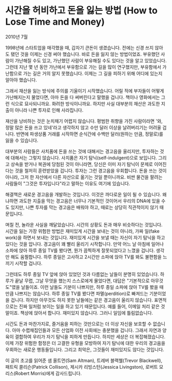 # 시간을 허비하고 돈을 잃는 방법 (How to Lose Time and Money)

2010년 7월

1998년에 스타트업을 매각했을 때, 갑자기 큰돈이 생겼습니다. 전에는 신경 쓰지 않아도 됐던 것을 이제는 신경 써야 했습니다. 바로 돈을 잃지 않는 방법이었죠. 부유했던 사람이 가난해질 수도 있고, 가난했던 사람이 부유해질 수도 있다는 것을 알고 있었습니다. 그런데 지난 몇 년 동안 가난에서 부유함으로 가는 길을 많이 연구했지만, 부유함에서 가난함으로 가는 길은 거의 알지 못했습니다. 이제는 그 길을 피하기 위해 어디에 있는지 알아야 했습니다.

그래서 재산을 잃는 방식에 주의를 기울이기 시작했습니다. 어릴 적에 부자들이 어떻게 가난해지는지 물었다면, 아마 돈을 다 써버린다고 말했을 겁니다. 책이나 영화에서는 그런 식으로 묘사되니까요. 화려한 방식이니까요. 하지만 사실 대부분의 재산은 과도한 지출이 아니라 나쁜 투자로 인해 사라집니다.

재산을 낭비하는 것은 눈치채기 어렵지 않습니다. 평범한 취향을 가진 사람이라면 '와, 정말 많은 돈을 쓰고 있네'라고 생각하지 않고 수만 달러 이상을 날려버리기는 어려울 겁니다. 반면에 파생상품 거래를 시작하면 순식간에 수백만 달러(원하는 만큼, 정말로)를 잃을 수 있습니다.

대부분의 사람들은 사치품에 돈을 쓰는 것에 대해서는 경고음을 울리지만, 투자하는 것에 대해서는 그렇지 않습니다. 사치품은 자기 탐닉(self-indulgent)으로 보입니다. 그리고 상속을 받거나 복권에 당첨된 것이 아니라면, 당신은 이미 자기 탐닉이 문제로 이어진다는 것을 철저히 훈련받았을 겁니다. 투자는 그런 경고음을 우회합니다. 돈을 쓰는 것이 아니라, 그저 한 자산에서 다른 자산으로 옮기는 것일 뿐이니까요. 비싼 물건을 팔려는 사람들이 "그것은 투자입니다"라고 말하는 이유도 여기에 있습니다.

해결책은 새로운 경고음을 개발하는 것입니다. 이것은 까다로운 일이 될 수 있습니다. 왜냐하면 과도한 지출을 막는 경고음은 너무나 기본적인 것이어서 우리의 DNA에 있을 수도 있지만, 나쁜 투자를 막는 경고음은 배워야 하고, 때로는 상당히 직관적이지 않기 때문입니다.

며칠 전, 놀라운 사실을 깨달았습니다. 시간의 상황도 돈과 매우 비슷하다는 것입니다. 시간을 잃는 가장 위험한 방법은 재미있게 시간을 보내는 것이 아니라, 가짜 일(fake work)을 하면서 보내는 것입니다. 재미있게 시간을 보낼 때는 자신이 자기 탐닉을 하고 있다는 것을 압니다. 경고음이 꽤 빨리 울리기 시작합니다. 만약 어느 날 아침에 일어나 소파에 앉아 하루 종일 TV를 봤다면, 뭔가 끔찍하게 잘못되었다고 느꼈을 겁니다. 생각만 해도 움찔합니다. 하루 종일은 고사하고 2시간만 소파에 앉아 TV를 봐도 불편함을 느끼기 시작할 겁니다.

그런데도 하루 종일 TV 앞에 앉아 있었던 것과 다름없는 날들이 분명히 있었습니다. 하루가 끝날 무렵, 그날 무엇을 했는지 스스로에게 물었다면, 대답은 "기본적으로 아무것도"였을 날들이죠. 이런 날들도 기분이 나쁘지만, 하루 종일 소파에 앉아 TV를 봤을 때만큼 나쁘지는 않습니다. 하루 종일 TV를 봤다면 파멸(perdition)로 빠져드는 기분이었을 겁니다. 하지만 아무것도 하지 못한 날들에는 같은 경고음이 울리지 않습니다. 표면적으로는 진짜 일처럼 보이는 일을 하고 있기 때문입니다. 예를 들어, 이메일 처리 같은 것 말이죠. 책상에 앉아서 합니다. 재미있지 않습니다. 그러니 일임에 틀림없습니다.

시간도 돈과 마찬가지로, 즐거움을 피하는 것만으로는 더 이상 자신을 보호할 수 없습니다. 아마 수렵채집인들과 모든 산업화 이전 사회에는 충분했을 겁니다. 그래서 자연과 양육이 결합하여 우리가 자기 탐닉을 피하게 만듭니다. 하지만 세상은 더 복잡해졌습니다. 이제 가장 위험한 함정은 더 고결한 유형을 모방하여 자기 탐닉에 대한 우리의 경고음을 우회하는 새로운 행동들입니다. 그리고 최악은, 그것들이 재미있지도 않다는 것입니다.

이 글의 초고를 읽어준 샘 올트먼(Sam Altman), 트레버 블랙웰(Trevor Blackwell), 패트릭 콜리슨(Patrick Collison), 제시카 리빙스턴(Jessica Livingston), 로버트 모리스(Robert Morris)에게 감사드립니다.